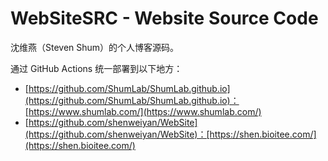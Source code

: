 # WebSiteSRC - Website Source Code

沈维燕（Steven Shum）的个人博客源码。

通过 GitHub Actions 统一部署到以下地方：

- [https://github.com/ShumLab/ShumLab.github.io](https://github.com/ShumLab/ShumLab.github.io)：[https://www.shumlab.com/](https://www.shumlab.com/)
- [https://github.com/shenweiyan/WebSite](https://github.com/shenweiyan/WebSite)：[https://shen.bioitee.com/](https://shen.bioitee.com/)
